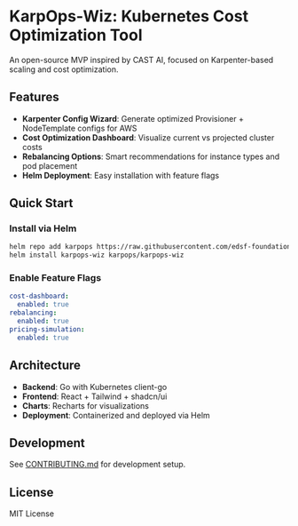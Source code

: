 # KarpOps-Wiz: Kubernetes Cost Optimization Tool

An open-source MVP inspired by CAST AI, focused on Karpenter-based scaling and cost optimization.

## Features

- **Karpenter Config Wizard**: Generate optimized Provisioner + NodeTemplate configs for AWS
- **Cost Optimization Dashboard**: Visualize current vs projected cluster costs
- **Rebalancing Options**: Smart recommendations for instance types and pod placement
- **Helm Deployment**: Easy installation with feature flags

## Quick Start

### Install via Helm

```bash
helm repo add karpops https://raw.githubusercontent.com/edsf-foundation/karp-ops-wiz/main/charts
helm install karpops-wiz karpops/karpops-wiz
```

### Enable Feature Flags

```yaml
cost-dashboard:
  enabled: true
rebalancing:
  enabled: true
pricing-simulation:
  enabled: true
```

## Architecture

- **Backend**: Go with Kubernetes client-go
- **Frontend**: React + Tailwind + shadcn/ui
- **Charts**: Recharts for visualizations
- **Deployment**: Containerized and deployed via Helm

## Development

See [CONTRIBUTING.md](CONTRIBUTING.md) for development setup.

## License

MIT License

